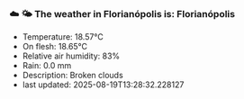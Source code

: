 ### ☁️ 🌤️  The weather in Florianópolis is: Florianópolis

- Temperature: 18.57°C
- On flesh: 18.65°C
- Relative air humidity: 83%
- Rain: 0.0 mm
- Description: Broken clouds
- last updated: 2025-08-19T13:28:32.228127
